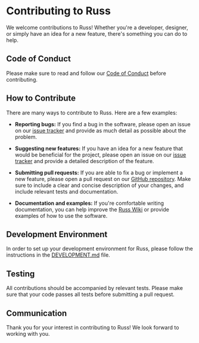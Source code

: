 # Contributing to Russ

We welcome contributions to Russ! Whether you're a developer, designer, or simply have an idea for a new feature, there's something you can do to help.

## Code of Conduct

Please make sure to read and follow our [Code of Conduct](CODE_OF_CONDUCT.md) before contributing.

## How to Contribute

There are many ways to contribute to Russ. Here are a few examples:

- **Reporting bugs:** If you find a bug in the software, please open an issue on our [issue tracker](https://github.com/yourusername/passage-qa/issues) and provide as much detail as possible about the problem.

- **Suggesting new features:** If you have an idea for a new feature that would be beneficial for the project, please open an issue on our [issue tracker](https://github.com/yourusername/passage-qa/issues) and provide a detailed description of the feature.

- **Submitting pull requests:** If you are able to fix a bug or implement a new feature, please open a pull request on our [GitHub repository](https://github.com/yourusername/passage-qa). Make sure to include a clear and concise description of your changes, and include relevant tests and documentation.

- **Documentation and examples:** If you're comfortable writing documentation, you can help improve the [Russ Wiki](https://github.com/yourusername/passage-qa/wiki) or provide examples of how to use the software.

## Development Environment

In order to set up your development environment for Russ, please follow the instructions in the [DEVELOPMENT.md](DEVELOPMENT.md) file.

## Testing

All contributions should be accompanied by relevant tests. Please make sure that your code passes all tests before submitting a pull request.

## Communication

Thank you for your interest in contributing to Russ! We look forward to working with you.
